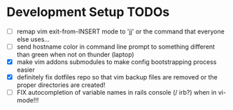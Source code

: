 # Development Setup TODOs
- [ ] remap vim exit-from-INSERT mode to 'jj' or the command that everyone else uses...
- [ ] send hostname color in command line prompt to something different than green when not on thunder (laptop)
- [x] make vim addons submodules to make config bootstrapping process easier
- [x] definitely fix dotfiles repo so that vim backup files are removed or the proper directories are created!
- [ ] FIX autocompletion of variable names in rails console (/ irb?) when in vi-mode!!!
